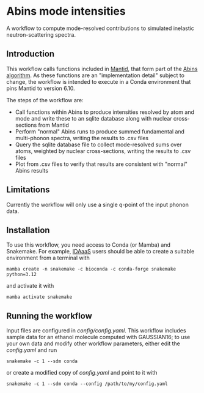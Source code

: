 # Abins mode intensities

A workflow to compute mode-resolved contributions to simulated inelastic neutron-scattering spectra.

## Introduction
This workflow calls functions included in [Mantid](https://www.mantidproject.org/), that form part of the [Abins algorithm](https://docs.mantidproject.org/nightly/algorithms/Abins-v1.html). As these functions are an "implementation detail" subject to change, the workflow is intended to execute in a Conda environment that pins Mantid to version 6.10.

The steps of the workflow are:
- Call functions within Abins to produce intensities resolved by atom and mode and write these to an sqlite database along with nuclear cross-sections from Mantid
- Perform "normal" Abins runs to produce summed fundamental and multi-phonon spectra, writing the results to .csv files
- Query the sqlite database file to collect mode-resolved sums over atoms, weighted by nuclear cross-sections, writing the results to .csv files
- Plot from .csv files to verify that results are consistent with "normal" Abins results

## Limitations
Currently the workflow will only use a single q-point of the input phonon data.

## Installation
To use this workflow, you need access to Conda (or Mamba) and Snakemake. For example, [IDAaaS](https://isis.analysis.stfc.ac.uk/) users should be able to create a suitable environment from a terminal with

```
mamba create -n snakemake -c bioconda -c conda-forge snakemake python=3.12
```

and activate it with

```
mamba activate snakemake
```


## Running the workflow

Input files are configured in *config/config.yaml*. This workflow includes sample data for an ethanol molecule computed with GAUSSIAN16;
to use your own data and modify other workflow parameters, either edit the *config.yaml* and run

```
snakemake -c 1 --sdm conda
```

or create a modified copy of *config.yaml* and point to it with

```
snakemake -c 1 --sdm conda --config /path/to/my/config.yaml
```

